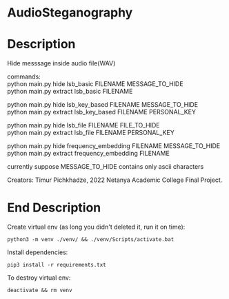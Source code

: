 # AudioSteganography

# Description
Hide messsage inside audio file(WAV)  
  
commands:  
python main.py hide lsb_basic FILENAME MESSAGE_TO_HIDE  
python main.py extract lsb_basic FILENAME  
  
python main.py hide lsb_key_based FILENAME MESSAGE_TO_HIDE  
python main.py extract lsb_key_based FILENAME PERSONAL_KEY  
  
python main.py hide lsb_file FILENAME FILE_TO_HIDE  
python main.py extract lsb_file FILENAME PERSONAL_KEY  
  
python main.py hide frequency_embedding FILENAME MESSAGE_TO_HIDE  
python main.py extract frequency_embedding FILENAME  
  
currently suppose MESSAGE_TO_HIDE contains only ascii characters  
  
Creators: Timur Pichkhadze, 2022 Netanya Academic College Final Project.
# End Description
  
Create virtual env (as long you didn't deleted it, run it on time):  
  
```  
python3 -m venv ./venv/ && ./venv/Scripts/activate.bat  
```  
  
Install dependencies:  
  
```  
pip3 install -r requirements.txt  
```  
  
To destroy virtual env:  
  
```  
deactivate && rm venv  
```
